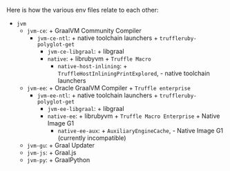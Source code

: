 Here is how the various env files relate to each other:
* `jvm`
  * `jvm-ce`: + GraalVM Community Compiler
    * `jvm-ce-ntl`: + native toolchain launchers + `truffleruby-polyglot-get`
      * `jvm-ce-libgraal`: + libgraal
      * `native`: + librubyvm + `Truffle Macro`
        * `native-host-inlining`: + `TruffleHostInliningPrintExplored`, - native toolchain launchers
  * `jvm-ee`: + Oracle GraalVM Compiler + `Truffle enterprise`
    * `jvm-ee-ntl`: + native toolchain launchers + `truffleruby-polyglot-get`
      * `jvm-ee-libgraal`: + libgraal
      * `native-ee`: + librubyvm + `Truffle Macro Enterprise` + Native Image G1
        * `native-ee-aux`: + `AuxiliaryEngineCache`, - Native Image G1 (currently incompatible)
  * `jvm-gu`: + Graal Updater
  * `jvm-js`: + Graal.js
  * `jvm-py`: + GraalPython

